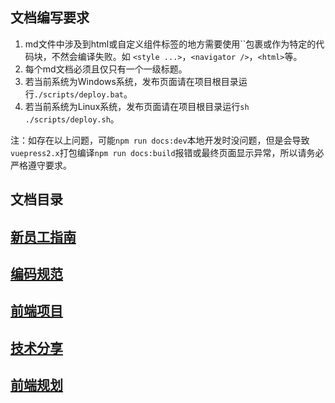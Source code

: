 ## 文档编写要求
1. md文件中涉及到html或自定义组件标签的地方需要使用\`\`包裹或作为特定的代码块，不然会编译失败。如 `<style ...>`，`<navigator />`，`<html>`等。
2. 每个md文档必须且仅只有一个一级标题。
3. 若当前系统为Windows系统，发布页面请在项目根目录运行`./scripts/deploy.bat`。
4. 若当前系统为Linux系统，发布页面请在项目根目录运行`sh ./scripts/deploy.sh`。

注：如存在以上问题，可能`npm run docs:dev`本地开发时没问题，但是会导致`vuepress2.x`打包编译`npm run docs:build`报错或最终页面显示异常，所以请务必严格遵守要求。
## 文档目录
## [新员工指南](./新人入门/)
## [编码规范](./编码规范/)
## [前端项目](./前端项目/)
## [技术分享](./技术分享/)
## [前端规划](./前端规划/)